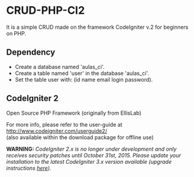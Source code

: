 # CRUD-PHP-CI2
It is a simple CRUD made on the framework CodeIgniter v.2 for beginners on PHP.

## Dependency
- Create a database named 'aulas_ci'.
- Create a table named 'user' in the database 'aulas_ci'.
- Set the table user with: (id name email login password).

## CodeIgniter 2
Open Source PHP Framework (originally from EllisLab)

For more info, please refer to the user-guide at http://www.codeigniter.com/userguide2/  
(also available within the download package for offline use)

**WARNING:** *CodeIgniter 2.x is no longer under development and only receives security patches until October 31st, 2015.
Please update your installation to the latest CodeIgniter 3.x version available
(upgrade instructions [here](http://www.codeigniter.com/userguide3/installation/upgrade_300.html)).*
